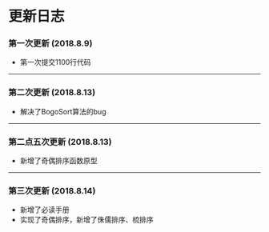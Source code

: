 更新日志
===
### 第一次更新 (2018.8.9)
* 第一次提交1100行代码
___
### 第二次更新 (2018.8.13)
* 解决了BogoSort算法的bug
___
### 第二点五次更新 (2018.8.13)
* 新增了奇偶排序函数原型
___
### 第三次更新 (2018.8.14)
* 新增了必读手册
* 实现了奇偶排序，新增了侏儒排序、梳排序
